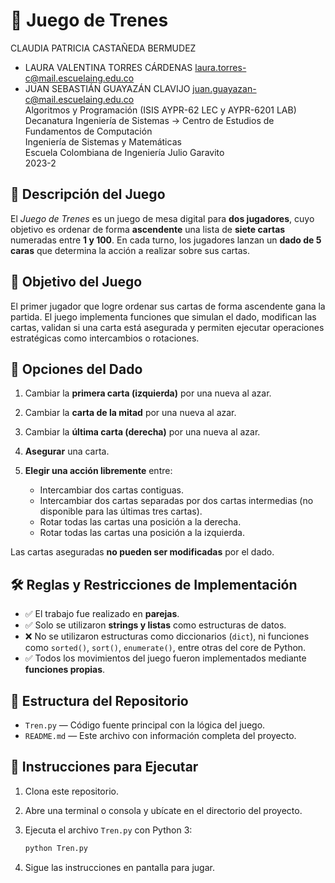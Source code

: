 # 🎲 Juego de Trenes

CLAUDIA PATRICIA CASTAÑEDA BERMUDEZ
- LAURA VALENTINA TORRES CÁRDENAS <laura.torres-c@mail.escuelaing.edu.co>
- JUAN SEBASTIÁN GUAYAZÁN CLAVIJO <juan.guayazan-c@mail.escuelaing.edu.co>   
Algoritmos y Programación (ISIS AYPR-62 LEC y AYPR-6201 LAB)   
Decanatura Ingeniería de Sistemas → Centro de Estudios de Fundamentos de Computación    
Ingeniería de Sistemas y Matemáticas    
Escuela Colombiana de Ingeniería Julio Garavito    
2023-2

## 🧩 Descripción del Juego

El *Juego de Trenes* es un juego de mesa digital para **dos jugadores**, cuyo objetivo es ordenar de forma **ascendente** una lista de **siete cartas** numeradas entre **1 y 100**. En cada turno, los jugadores lanzan un **dado de 5 caras** que determina la acción a realizar sobre sus cartas.

## 🎯 Objetivo del Juego

El primer jugador que logre ordenar sus cartas de forma ascendente gana la partida. El juego implementa funciones que simulan el dado, modifican las cartas, validan si una carta está asegurada y permiten ejecutar operaciones estratégicas como intercambios o rotaciones.

## 🎲 Opciones del Dado

1. Cambiar la **primera carta (izquierda)** por una nueva al azar.
2. Cambiar la **carta de la mitad** por una nueva al azar.
3. Cambiar la **última carta (derecha)** por una nueva al azar.
4. **Asegurar** una carta.
5. **Elegir una acción libremente** entre:

   * Intercambiar dos cartas contiguas.
   * Intercambiar dos cartas separadas por dos cartas intermedias (no disponible para las últimas tres cartas).
   * Rotar todas las cartas una posición a la derecha.
   * Rotar todas las cartas una posición a la izquierda.

Las cartas aseguradas **no pueden ser modificadas** por el dado.

## 🛠 Reglas y Restricciones de Implementación

* ✅ El trabajo fue realizado en **parejas**.
* ✅ Solo se utilizaron **strings y listas** como estructuras de datos.
* ❌ No se utilizaron estructuras como diccionarios (`dict`), ni funciones como `sorted()`, `sort()`, `enumerate()`, entre otras del core de Python.
* ✅ Todos los movimientos del juego fueron implementados mediante **funciones propias**.

## 📁 Estructura del Repositorio

* `Tren.py` — Código fuente principal con la lógica del juego.
* `README.md` — Este archivo con información completa del proyecto.

## 🚀 Instrucciones para Ejecutar

1. Clona este repositorio.

2. Abre una terminal o consola y ubícate en el directorio del proyecto.

3. Ejecuta el archivo `Tren.py` con Python 3:

   ```bash
   python Tren.py
   ```

4. Sigue las instrucciones en pantalla para jugar.
